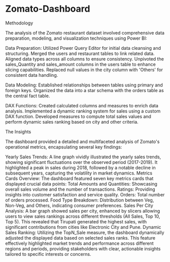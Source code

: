 # Zomato-Dashboard

Methodology

The analysis of the Zomato restaurant dataset involved comprehensive data preparation, modeling, and visualization techniques using Power BI:

Data Preparation:
Utilized Power Query Editor for initial data cleansing and structuring.
Merged the users and restaurant tables to link related data.
Aligned data types across all columns to ensure consistency.
Unpivoted the sales_Quantity and sales_amount columns in the users table to enhance slicing capabilities.
Replaced null values in the city column with 'Others' for consistent data handling.

Data Modeling:
Established relationships between tables using primary and foreign keys.
Organized the data into a star schema with the orders table as the central fact table.

DAX Functions:
Created calculated columns and measures to enrich data analysis.
Implemented a dynamic ranking system for sales using a custom DAX function.
Developed measures to compute total sales values and perform dynamic sales ranking based on city and other criteria.

The Insights

The dashboard provided a detailed and multifaceted analysis of Zomato's operational metrics, encapsulating several key findings:

Yearly Sales Trends: A line graph vividly illustrated the yearly sales trends, showing significant fluctuations over the observed period (2017-2019). It highlighted a peak in sales during 2018, followed by a notable decline in subsequent years, capturing the volatility in market dynamics.
Metrics Cards Overview: The dashboard featured seven key metrics cards that displayed crucial data points:
Total Amounts and Quantities: Showcasing overall sales volume and the number of transactions.
Ratings: Providing insights into customer satisfaction and service quality.
Orders: Total number of orders processed.
Food Type Breakdown: Distribution between Veg, Non-Veg, and Others, indicating consumer preferences.
Sales Per City Analysis: A bar graph showed sales per city, enhanced by slicers allowing users to view sales rankings across different thresholds (All Sales, Top 10, Top 5). This revealed that Tirupati generated the highest sales, with significant contributions from cities like Electronic City and Pune.
Dynamic Sales Ranking: Utilizing the TopN_Sale measure, the dashboard dynamically adjusted the displayed data based on selected sales ranks. This feature effectively highlighted market trends and performance across different regions and periods, providing stakeholders with clear, actionable insights tailored to specific interests or concerns.
